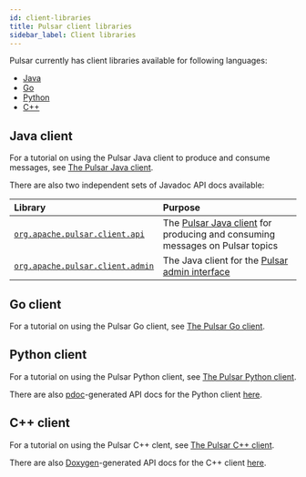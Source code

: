 ```yaml
---
id: client-libraries
title: Pulsar client libraries
sidebar_label: Client libraries
---
```


Pulsar currently has client libraries available for following languages:

* [Java](#java-client)
* [Go](#go-client)
* [Python](#python-client)
* [C++](#c-client)

## Java client

For a tutorial on using the Pulsar Java client to produce and consume messages, see [The Pulsar Java client](client-libraries-java.md).

There are also two independent sets of Javadoc API docs available:

Library | Purpose
:-------|:-------
[`org.apache.pulsar.client.api`](/api/client) | The [Pulsar Java client](client-libraries-java.md) for producing and consuming messages on Pulsar topics
[`org.apache.pulsar.client.admin`](/api/admin) | The Java client for the [Pulsar admin interface](admin-api-overview.md)


## Go client

For a tutorial on using the Pulsar Go client, see [The Pulsar Go client](client-libraries-go.md).


## Python client

For a tutorial on using the Pulsar Python client, see [The Pulsar Python client](client-libraries-python.md).

There are also [pdoc](https://github.com/BurntSushi/pdoc)-generated API docs for the Python client [here](/api/python).

## C++ client

For a tutorial on using the Pulsar C++ clent, see [The Pulsar C++ client](client-libraries-cpp.md).

There are also [Doxygen](http://www.stack.nl/~dimitri/doxygen/)-generated API docs for the C++ client [here](/api/cpp).

